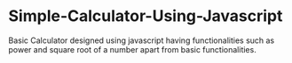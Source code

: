 # Simple-Calculator-Using-Javascript
Basic Calculator designed using javascript having functionalities such as power and square root of a number apart from basic functionalities.
